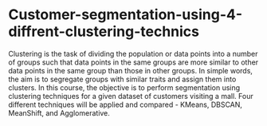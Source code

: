 # Customer-segmentation-using-4-diffrent-clustering-technics
Clustering is the task of dividing the population or data points into a number of groups such that data points in the same groups are more similar to other data points in the same group than those in other groups. In simple words, the aim is to segregate groups with similar traits and assign them into clusters. In this course, the objective is to perform segmentation using clustering techniques for a given dataset of customers visiting a mall. 
Four different techniques will be applied and compared - KMeans, DBSCAN, MeanShift, and Agglomerative. 
